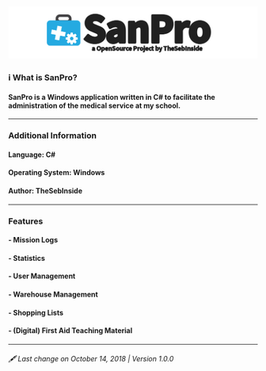 [![SanPro](https://raw.githubusercontent.com/TheSebInside/SanPro/master/images/LogoBanner.png)](https://github.com/TheSebInside/SanPro)
---
### ℹ️ What is SanPro?
#### SanPro is a Windows application written in C# to facilitate the administration of the medical service at my school.
---
### Additional Information
#### Language: C#
#### Operating System: Windows
#### Author: TheSebInside
---
### Features
#### - Mission Logs
#### - Statistics
#### - User Management
#### - Warehouse Management
#### - Shopping Lists
#### - (Digital) First Aid Teaching Material
---
###### 🖋 Last change on October 14, 2018 | Version 1.0.0
